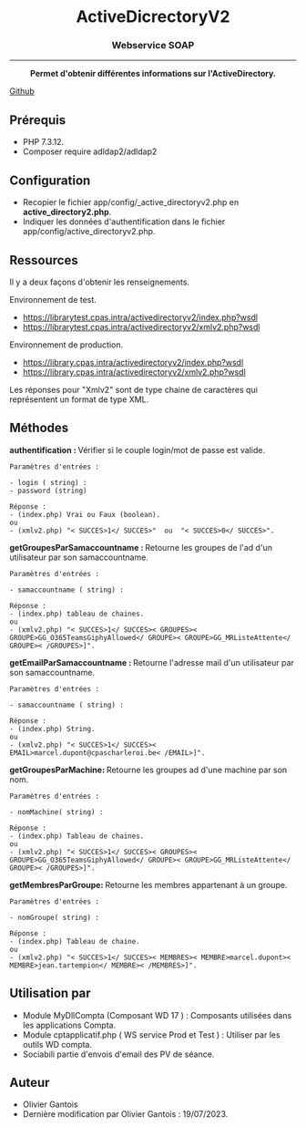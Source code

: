 <h1  align="center">ActiveDicrectoryV2</h1>

<h3  align="center">Webservice SOAP</h3>

<hr>

  

<p  align="center">


  

<center><strong>Permet d'obtenir différentes informations sur l'ActiveDirectory.</strong> </center>

  

<p  align="center">

<a  href="https://github.com/CPAS-Charleroi-Informatique/Active_directory_V2.git">Github</a>

</p>

  
  

##  Prérequis

  - PHP 7.3.12.
  - Composer require adldap2/adldap2

  

##  Configuration

  

- Recopier le fichier app/config/_active_directoryv2.php en **active_directory2.php**.
- Indiquer les données d'authentification dans le fichier app/config/active_directoryv2.php.

## Ressources 

Il y a deux façons d'obtenir les renseignements.   

Environnement de test. 
 - https://librarytest.cpas.intra/activedirectoryv2/index.php?wsdl
 - https://librarytest.cpas.intra/activedirectoryv2/xmlv2.php?wsdl

Environnement de production. 
 - https://library.cpas.intra/activedirectoryv2/index.php?wsdl
 - https://library.cpas.intra/activedirectoryv2/xmlv2.php?wsdl

Les réponses pour "Xmlv2" sont de type chaine de caractères qui représentent un format de type XML.

## Méthodes

<strong>authentification : </strong> Vérifier si le couple login/mot de passe est valide.

	Paramètres d'entrées : 

	- login ( string) : 
	- password (string)

	Réponse :
	- (index.php) Vrai ou Faux (boolean).
	ou
	- (xmlv2.php) "< SUCCES>1</ SUCCES>"  ou  "< SUCCES>0</ SUCCES>".

<strong>getGroupesParSamaccountname : </strong> Retourne les groupes de l'ad d'un utilisateur par son samaccountname.

	Paramètres d'entrées : 

	- samaccountname ( string) : 

	Réponse :
	- (index.php) tableau de chaines.
	ou
	- (xmlv2.php) "< SUCCES>1</ SUCCES>< GROUPES>< GROUPE>GG_O365TeamsGiphyAllowed</ GROUPE>< GROUPE>GG_MRListeAttente</ GROUPE>< /GROUPES>]".

<strong>getEmailParSamaccountname : </strong> Retourne l'adresse mail d'un utilisateur par son samaccountname.

	Paramètres d'entrées : 

	- samaccountname ( string) : 

	Réponse :
	- (index.php) String.
	ou
	- (xmlv2.php) "< SUCCES>1</ SUCCES>< EMAIL>marcel.dupont@cpascharleroi.be< /EMAIL>]".

<strong>getGroupesParMachine: </strong> Retourne les groupes ad d'une machine par son nom.

	Paramètres d'entrées : 

	- nomMachine( string) : 

	Réponse :
	- (index.php) Tableau de chaines.
	ou
	- (xmlv2.php) "< SUCCES>1</ SUCCES>< GROUPES>< GROUPE>GG_O365TeamsGiphyAllowed</ GROUPE>< GROUPE>GG_MRListeAttente</ GROUPE>< /GROUPES>]".

<strong>getMembresParGroupe: </strong> Retourne les membres appartenant à un groupe.

	Paramètres d'entrées : 

	- nomGroupe( string) : 

	Réponse :
	- (index.php) Tableau de chaine.
	ou
	- (xmlv2.php) "< SUCCES>1</ SUCCES>< MEMBRES>< MEMBRE>marcel.dupont>< MEMBRE>jean.tartempion</ MEMBRE>< /MEMBRES>]".


## Utilisation par 

- Module MyDllCompta (Composant WD 17 ) : Composants utilisées dans les applications Compta.
- Module cptapplicatif.php ( WS service Prod et Test ) : Utiliser par les outils WD compta.
- Sociabili partie d'envois d'email des PV de séance.

## Auteur 

- Olivier Gantois 
- Dernière modification par Olivier Gantois : 19/07/2023.
 
			
	
	
